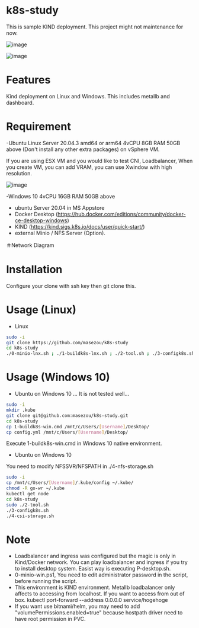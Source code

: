 # k8s-study

This is sample KIND deployment. This project might not maintenance for now.

![image](https://user-images.githubusercontent.com/624501/126793662-60815904-cb7c-4897-a26c-cc6a684916dc.png)

![image](https://user-images.githubusercontent.com/624501/136640568-0594cdcf-667e-4b85-bd6c-885065ef2f7c.png)

# Features

Kind deployment on Linux and Windows. This includes metallb and dashboard.

# Requirement

-Ubuntu Linux Server 20.04.3 amd64 or arm64 4vCPU 8GB RAM 50GB above (Don't install any other extra packages) on vSphere VM.

If you are using ESX VM and you would like to test CNI, Loadbalancer, When you create VM, you can add VRAM, you can use Xwindow with high resolution.

![image](https://user-images.githubusercontent.com/624501/138623690-7a01b69b-b6ec-4f98-b178-055e649612ba.png)


-Windows 10 4vCPU 16GB RAM 50GB above
 - ubuntu Server 20.04 in MS Appstore 
 - Docker Desktop (https://hub.docker.com/editions/community/docker-ce-desktop-windows)
 - KIND (https://kind.sigs.k8s.io/docs/user/quick-start/)
 - external Minio / NFS Server (Option).

＃Network Diagram


# Installation

Configure your clone with ssh key then git clone this.


# Usage (Linux)

* Linux
```bash
sudo -i
git clone https://github.com/masezou/k8s-study
cd k8s-study
./0-minio-lnx.sh ; ./1-buildk8s-lnx.sh ; ./2-tool.sh ; ./3-configk8s.sh ; ./4-csi-storage.sh ; ./5-desktop.sh
```

# Usage (Windows 10)

* Ubuntu on Windows 10 ... It is not tested well...
```bash
sudo -i
mkdir .kube
git clone git@github.com:masezou/k8s-study.git
cd k8s-study
cp 1-buildk8s-win.cmd /mnt/c/Users/[Username]/Desktop/
cp config.yml /mnt/c/Users/[Username]/Desktop/
```

Execute 1-buildk8s-win.cmd in Windows 10 native environment.

* Ubuntu on Windows 10

You need to modify NFSSVR/NFSPATH in ./4-nfs-storage.sh 

```bash
sudo -i
cp /mnt/c/Users/[Username]/.kube/config ~/.kube/
chmod -R go-wr ~/.kube
kubectl get node
cd k8s-study
sudo ./2-tool.sh
./3-configk8s.sh
./4-csi-storage.sh
````

# Note

* Loadbalancer and ingress was configured but the magic is only in Kind/Docker network. You can play loadbalancer and ingress if you try to install desktop system. Easist way is executing P-desktop.sh.
* 0-minio-win.ps1, You need to edit administrator password in the script, before running the script.
* This environment is KIND environment. Metallb loadbalancer only affects to accessing from localhost. If you want to access from out of box. kubectl port-forward --address 0.0.0.0 service/hogehoge
* If you want use bitnami/helm, you may need to add "volumePermissions.enabled=true" because hostpath driver need to have root permission in PVC.

